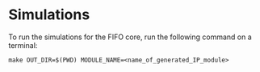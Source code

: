 # Simulations
To run the simulations for the FIFO core, run the following command on a terminal:
```
make OUT_DIR=$(PWD) MODULE_NAME=<name_of_generated_IP_module>
```